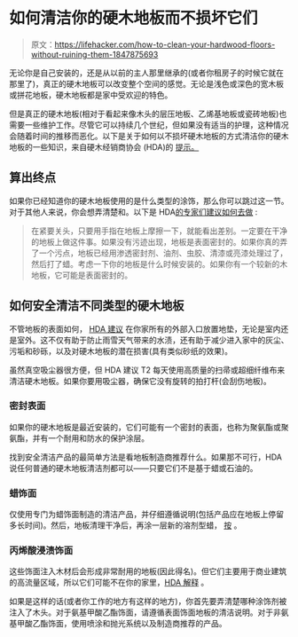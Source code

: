 # 如何清洁你的硬木地板而不损坏它们

> 原文：<https://lifehacker.com/how-to-clean-your-hardwood-floors-without-ruining-them-1847875693>

无论你是自己安装的，还是从以前的主人那里继承的(或者你租房子的时候它就在那里了)，真正的硬木地板可以改变整个空间的感觉。无论是浅色或深色的宽木板或拼花地板，硬木地板都是家中受欢迎的特色。



但是真正的硬木地板(相对于看起来像木头的层压地板、乙烯基地板或瓷砖地板)也需要一些维护工作。尽管它可以持续几个世纪，但如果没有适当的护理，这种情况会随着时间的推移而恶化。以下是关于如何以不损坏硬木地板的方式清洁你的硬木地板的一些知识，来自硬木经销商协会 (HDA)的 [提示。](http://www.hardwooddistributors.org/postings/bestwaytocleanhardwoodfloors#:~:text=To%20tell%20the%20difference%20in,or%20lacquer%2C%20and%20then%20waxed.)

## 算出终点

如果你已经知道你的硬木地板使用的是什么类型的涂饰，那么你可以跳过这一节。对于其他人来说，你会想弄清楚和。以下是 HDA[的专家们建议如何去做](http://www.hardwooddistributors.org/postings/bestwaytocleanhardwoodfloors) :

> 在紧要关头，只要用手指在地板上摩擦一下，就能看出差别。一定要在干净的地板上做这件事。如果没有污迹出现，地板是表面密封的。如果你真的弄了一个污点，地板已经用渗透密封剂、油剂、虫胶、清漆或亮漆处理过了，然后打了蜡。考虑一下你的地板是什么时候安装的。如果你有一个较新的木地板，它可能是表面密封的。

## 如何安全清洁不同类型的硬木地板

不管地板的表面如何， [HDA 建议](http://www.hardwooddistributors.org/postings/bestwaytocleanhardwoodfloors) 在你家所有的外部入口放置地垫，无论是室内还是室外。这不仅有助于防止雨雪天气带来的水渍，还有助于减少进入家中的灰尘、污垢和砂砾，以及对硬木地板的潜在损害(具有类似砂纸的效果)。

虽然真空吸尘器很方便，但 HDA 建议 T2 每天使用高质量的扫帚或超细纤维布来清洁硬木地板。如果你要用吸尘器，确保它没有旋转的拍打杆(会刮伤地板)。

### 密封表面

如果你的硬木地板是最近安装的，它们可能有一个密封的表面，也称为聚氨酯或聚氨酯，并有一个耐用和防水的保护涂层。

找到安全清洁产品的最简单方法是看地板制造商推荐什么。如果那不可行，HDA 说任何普通的硬木地板清洁剂都可以——只要它们不是基于蜡或石油的。

### 蜡饰面

仅使用专门为蜡饰面制造的清洁产品，并仔细遵循说明(包括产品应在地板上停留多长时间)。然后，地板清理干净后，再涂一层新的溶剂型蜡， [按](http://www.hardwooddistributors.org/postings/what-are-the-most-common-floor-finishes) 。

### 丙烯酸浸渍饰面

这些饰面注入木材后会形成非常耐用的地板(因此得名)。但它们主要用于商业建筑的高流量区域，所以它们可能不在你的家里，[HDA 解释](http://www.hardwooddistributors.org/postings/what-are-the-most-common-floor-finishes) 。

如果是这样的话(或者你工作的地方有这样的地方)，你首先要弄清楚哪种涂饰剂被注入了木头。对于氨基甲酸乙酯饰面，请遵循表面饰面地板的清洁说明。对于非氨基甲酸乙酯饰面，使用喷涂和抛光系统以及制造商推荐的产品。